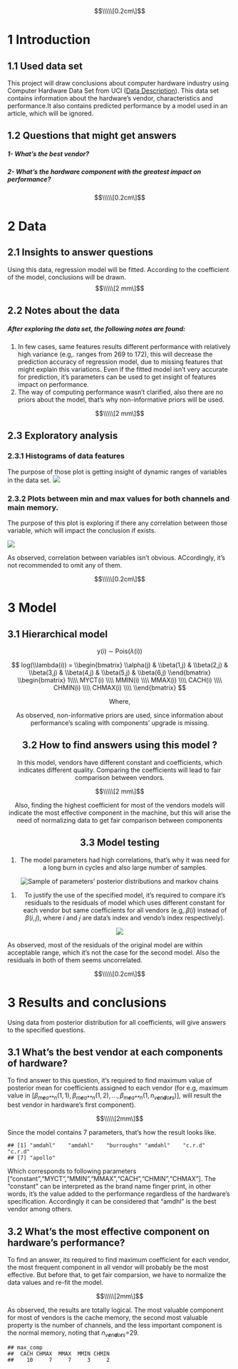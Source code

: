 $$\\\\\[0.2cm\]$$

1 Introduction
==============

1.1 Used data set
-----------------

This project will draw conclusions about computer hardware industry
using Computer Hardware Data Set from UCI ([Data
Description](https://archive.ics.uci.edu/ml/datasets/Computer+Hardware)).
This data set contains information about the hardware’s vendor,
characteristics and performance.It also contains predicted performance
by a model used in an article, which will be ignored.

1.2 Questions that might get answers
------------------------------------

##### 1- What’s the best vendor?

##### 2- What’s the hardware component with the greatest impact on performance?

$$\\\\\[0.2cm\]$$

2 Data
======

2.1 Insights to answer questions
--------------------------------

Using this data, regression model will be fitted. According to the
coefficient of the model, conclusions will be drawn.
$$\\\\\[2 mm\]$$

2.2 Notes about the data
------------------------

##### After exploring the data set, the following notes are found:

1.  In few cases, same features results different performance with
    relatively high variance (e.g,. ranges from 269 to 172), this will
    decrease the prediction accuracy of regression model, due to missing
    features that might explain this variations. Even if the fitted
    model isn’t very accurate for prediction, it’s parameters can be
    used to get insight of features impact on performance.
2.  The way of computing performance wasn’t clarified, also there are no
    priors about the model, that’s why non-informative priors will be
    used.

$$\\\\\[2 mm\]$$

2.3 Exploratory analysis
------------------------

### 2.3.1 Histograms of data features

The purpose of those plot is getting insight of dynamic ranges of
variables in the data set.
![](proj_files/figure-markdown_github/unnamed-chunk-1-1.png)

### 2.3.2 Plots between min and max values for both channels and main memory.

The purpose of this plot is exploring if there any correlation between
those variable, which will impact the conclusion if exists.

![](proj_files/figure-markdown_github/unnamed-chunk-2-1.png)

As observed, correlation between variables isn’t obvious. ACcordingly,
it’s not recommended to omit any of them.

$$\\\\\[0.2cm\]$$

3 Model
=======

3.1 Hierarchical model
----------------------

<!--html_preserve-->

<script type="application/json" data-for="htmlwidget-221151c7ff2733d71140">{"x":{"data":[["MYCT","Machine cycle time in nanoseconds"],["MMIN","Minimum main memory in kilobytes"],["MMAX","Maximum main memory in kilobytes"],["CACH","Cache memory"],["CHMIN","Minimum number of channels"],["CHMAX","Maximum number of channels"]],"rClass":["tbl_df","tbl","data.frame"],"rColClasses":{"Symbol":"character","Name":"character"},"rColnames":["Symbol","Name"],"rColHeaders":["Symbol","Name"],"rRowHeaders":null,"rDataDim":[6,2],"selectCallback":false,"colHeaders":["Symbol","Name"],"rowHeaders":null,"columns":null,"width":null,"height":200,"debug":0,"search":false,"stretchH":"none","comments":false,"contextMenu":{"items":{"row_above":[],"row_below":[],"remove_row":[],"hsep2":{"name":"---------"},"col_left":[],"col_right":[],"remove_col":[],"hsep3":{"name":"---------"},"undo":[],"redo":[],"hsep4":{"name":"---------"},"alignment":[]}}},"evals":[],"jsHooks":[]}</script>
<!--/html_preserve-->
<center>

y(i) ∼ Pois(*λ*(i))

$$
log(\\lambda(i)) =   \\begin{bmatrix} 
\\alpha(j) & \\beta(1,j) & \\beta(2,j) & \\beta(3,j) & \\beta(4,j) & \\beta(5,j) & \\beta(6,j)
\\end{bmatrix} \\begin{bmatrix}
1\\\\
MYCT(i) \\\\ 
MMIN(i)  \\\\
MMAX(i)   \\\\
CACH(i)   \\\\
CHMIN(i)  \\\\
CHMAX(i)   \\\\
\\end{bmatrix}
$$

Where,

As observed, non-informative priors are used, since information about
performance’s scaling with components’ upgrade is missing.

3.2 How to find answers using this model ?
------------------------------------------

In this model, vendors have different constant and coefficients, which
indicates different quality. Comparing the coefficients will lead to
fair comparison between vendors.

$$\\\\\[2 mm\]$$

Also, finding the highest coefficient for most of the vendors models
will indicate the most effective component in the machine, but this will
arise the need of normalizing data to get fair comparison between
components

3.3 Model testing
-----------------

1.  The model parameters had high correlations, that’s why it was need
    for a long burn in cycles and also large number of samples.
    <center>

![Sample of parameters’ posterior distributions and markov
chains](1.png)

1.  To justify the use of the specified model, it’s required to compare
    it’s residuals to the residuals of model which uses different
    constant for each vendor but same coefficients for all vendors
    (e.g,.*β*(*i*) instead of *β*(*i*, *j*), where *i* and *j* are
    data’s index and vendo’s index respectively).
    <center>

![](Rplot01.png)

</center>

As observed, most of the residuals of the original model are within
acceptable range, which it’s not the case for the second model. Also the
residuals in both of them seems uncorrelated.

$$\\\\\[0.2cm\]$$

3 Results and conclusions
=========================

Using data from posterior distribution for all coefficients, will give
answers to the specified questions.

3.1 What’s the best vendor at each components of hardware?
----------------------------------------------------------

To find answer to this question, it’s required to find maximum value of
posterior mean for coefficients assigned to each vendor (for e.g,
maximum value in
\[*β*<sub>*m**e**a**n*</sub>(1, 1), *β*<sub>*m**e**a**n*</sub>(1, 2), …, *β*<sub>*m**e**a**n*</sub>(1, *n*<sub>*v**e**n**d**o**r**s*</sub>)\],
will result the best vendor in hardware’s first component).

$$\\\\\[2mm\]$$

Since the model contains 7 parameters, that’s how the result looks like.

    ## [1] "amdahl"    "amdahl"    "burroughs" "amdahl"    "c.r.d"     "c.r.d"    
    ## [7] "apollo"

Which corresponds to following parameters
\[“constant”,“MYCT”,“MMIN”,“MMAX”,“CACH”,“CHMIN”,“CHMAX”\]. The
“constant” can be interpreted as the brand name finger print, in other
words, it’s the value added to the performance regardless of the
hardware’s specification. Accordingly it can be considered that “amdhl”
is the best vendor among others.

3.2 What’s the most effective component on hardware’s performance?
------------------------------------------------------------------

To find an answer, its required to find maximum coefficient for each
vendor, the most frequent component in all vendor will probably be the
most effective. But before that, to get fair comparsion, we have to
normalize the data values and re-fit the model.

$$\\\\\[2mm\]$$

As observed, the results are totally logical. The most valuable
component for most of vendors is the cache memory, the second most
valuable property is the number of channels, and the less important
component is the normal memory, noting that
*n*<sub>*v**e**n**d**o**r**s*</sub>=29.

    ## max_comp
    ##  CACH CHMAX  MMAX  MMIN CHMIN 
    ##    10     7     7     3     2
